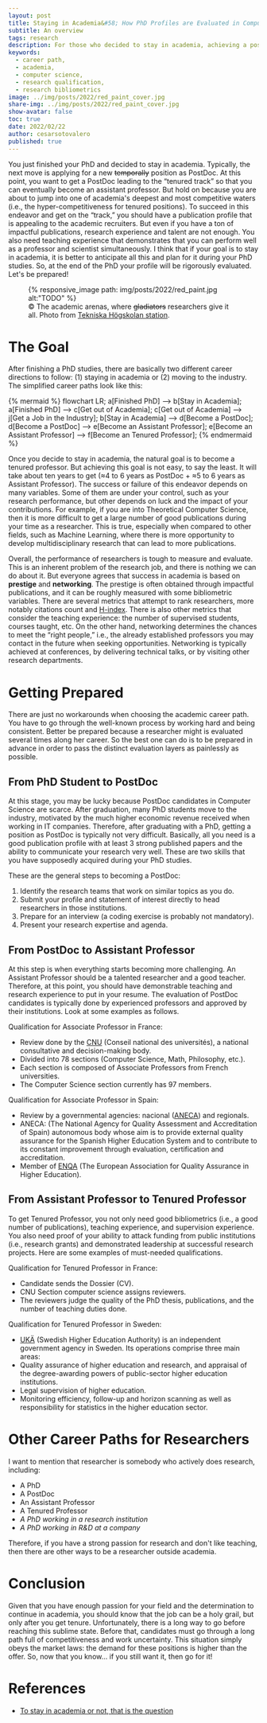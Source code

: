```yaml
---
layout: post
title: Staying in Academia&#58; How PhD Profiles are Evaluated in Computer Science?
subtitle: An overview
tags: research
description: For those who decided to stay in academia, achieving a position as a tenured professor is not easy, to say the least. There are several evaluation layers to pass before reaching this position, so it is better to be prepared. Research profiles are be carefully evaluated before being accepted or rejected, so it is better for you to prepare well for what is coming.
keywords:
  - career path,
  - academia,
  - computer science,
  - research qualification,
  - research bibliometrics 
image: ../img/posts/2022/red_paint_cover.jpg
share-img: ../img/posts/2022/red_paint_cover.jpg
show-avatar: false
toc: true
date: 2022/02/22
author: cesarsotovalero
published: true
--- 
```


You just finished your PhD and decided to stay in academia.
Typically, the next move is applying for a new ~~temporally~~ position as PostDoc.
At this point, you want to get a PostDoc leading to the “tenured track” so that you can eventually become an assistant professor.
But hold on because you are about to jump into one of academia's deepest and most competitive waters (i.e., the hyper-competitiveness for tenured positions).
To succeed in this endeavor and get on the “track,” you should have a publication profile that is appealing to the academic recruiters.
But even if you have a ton of impactful publications, research experience and talent are not enough.
You also need teaching experience that demonstrates that you can perform well as a professor and scientist simultaneously.
I think that if your goal is to stay in academia, it is better to anticipate all this and plan for it during your PhD studies.
So, at the end of the PhD your profile will be rigorously evaluated.
Let's be prepared!

<figure class="jb_picture">
  {% responsive_image path: img/posts/2022/red_paint.jpg alt:"TODO" %}
  <figcaption class="stroke"> 
    &#169; The academic arenas, where <del>gladiators</del> researchers give it all. Photo from <a href="https://goo.gl/maps/j8GC4KtHEXoKxLpB8">Tekniska Högskolan station</a>.
  </figcaption>
</figure>

# The Goal

After finishing a PhD studies, there are basically two different career directions to follow: (1) staying in academia or (2) moving to the industry.
The simplified career paths look like this:

[//]: # (see https://mermaid-js.github.io)
{% mermaid %}
flowchart LR;
a[Finished PhD] --> b[Stay in Academia];
a[Finished PhD] --> c[Get out of Academia];
c[Get out of Academia] --> j[Get a Job in the Industry];
b[Stay in Academia] --> d[Become a PostDoc];
d[Become a PostDoc] --> e[Become an Assistant Professor];
e[Become an Assistant Professor] --> f[Become an Tenured Professor];
{% endmermaid %}

Once you decide to stay in academia, the natural goal is to become a tenured professor.
But achieving this goal is not easy, to say the least.
It will take about ten years to get (≈4 to 6 years as PostDoc + ≈5 to 6 years as Assistant Professor).
The success or failure of this endeavor depends on many variables.
Some of them are under your control, such as your research performance, but other depends on luck and the impact of your contributions.
For example, if you are into Theoretical Computer Science, then it is more difficult to get a large number of good publications during your time as a researcher.
This is true, especially when compared to other fields, such as Machine Learning, where there is more opportunity to develop multidisciplinary research that can lead to more publications.

Overall, the performance of researchers is tough to measure and evaluate.
This is an inherent problem of the research job, and there is nothing we can do about it.
But everyone agrees that success in academia is based on **prestige** and **networking**.
The prestige is often obtained through impactful publications, and it can be roughly measured with some bibliometric variables.
There are several metrics that attempt to rank researchers, more notably citations count and [H-index](https://en.wikipedia.org/wiki/H-index).
There is also other metrics that consider the teaching experience: the number of supervised students, courses taught, etc.
On the other hand, networking determines the chances to meet the “right people,” i.e., the already established professors you may contact in the future when seeking opportunities.
Networking is typically achieved at conferences, by delivering technical talks, or by visiting other research departments.

# Getting Prepared 

There are just no workarounds when choosing the academic career path.
You have to go through the well-known process by working hard and being consistent.
Better be prepared because a researcher might is evaluated several times along her career.
So the best one can do is to be prepared in advance in order to pass the distinct evaluation layers as painlessly as possible.

## From PhD Student to PostDoc

At this stage, you may be lucky because PostDoc candidates in Computer Science are scarce.
After graduation, many PhD students move to the industry, motivated by the much higher economic revenue received when working in IT companies.
Therefore, after graduating with a PhD, getting a position as PostDoc is typically not very difficult.
Basically, all you need is a good publication profile with at least 3 strong published papers and the ability to communicate your research very well.
These are two skills that you have supposedly acquired during your PhD studies.

These are the general steps to becoming a PostDoc:

1. Identify the research teams that work on similar topics as you do.
2. Submit your profile and statement of interest directly to head researchers in those institutions.
3. Prepare for an interview (a coding exercise is probably not mandatory).
4. Present your research expertise and agenda.

## From PostDoc to Assistant Professor

At this step is when everything starts becoming more challenging.
An Assistant Professor should be a talented researcher and a good teacher.
Therefore, at this point, you should have demonstrable teaching and research experience to put in your resume.
The evaluation of PostDoc candidates is typically done by experienced professors and approved by their institutions.
Look at some examples as follows.

Qualification for Associate Professor in France:
- Review done by the [CNU](https://conseil-national-des-universites.fr/cnu/#/) (Conseil national des universités), a national consultative and decision-making body.
- Divided into 78 sections (Computer Science, Math, Philosophy, etc.).
- Each section is composed of Associate Professors from French universities.
- The Computer Science section currently has 97 members.

Qualification for Associate Professor in Spain:
- Review by a governmental agencies: nacional ([ANECA](http://www.aneca.es/)) and regionals.
- ANECA: (The National Agency for Quality Assessment and Accreditation of Spain) autonomous body whose aim is to provide external quality assurance for the Spanish Higher Education System and to contribute to its constant improvement through evaluation, certification and accreditation.
- Member of [ENQA](https://www.enqa.eu/) (The European Association for Quality Assurance in Higher Education).

## From Assistant Professor to Tenured Professor

To get Tenured Professor, you not only need good bibliometrics (i.e., a good number of publications), teaching experience, and supervision experience.
You also need proof of your ability to attack funding from public institutions (i.e., research grants) and demonstrated leadership at successful research projects.
Here are some examples of must-needed qualifications.

Qualification for Tenured Professor in France:
- Candidate sends the Dossier (CV).
- CNU Section computer science assigns reviewers.
- The reviewers judge the quality of the PhD thesis, publications, and the number of teaching duties done.

Qualification for Tenured Professor in Sweden:
- [UKÄ](https://www.uka.se/) (Swedish Higher Education Authority) is an independent government agency in Sweden. Its operations comprise three main areas:
- Quality assurance of higher education and research, and appraisal of the degree-awarding powers of public-sector higher education institutions.
- Legal supervision of higher education.
- Monitoring efficiency, follow-up and horizon scanning as well as responsibility for statistics in the higher education sector.

# Other Career Paths for Researchers

I want to mention that researcher is somebody who actively does research, including:

- A PhD
- A PostDoc
- An Assistant Professor
- A Tenured Professor
- _A PhD working in a research institution_
- _A PhD working in R&D at a company_

Therefore, if you have a strong passion for research and don't like teaching, then there are other ways to be a researcher outside academia.

# Conclusion

Given that you have enough passion for your field and the determination to continue in academia, you should know that the job can be a holy grail, but only after you get tenure.
Unfortunately, there is a long way to go before reaching this sublime state.
Before that, candidates must go through a long path full of competitiveness and work uncertainty.
This situation simply obeys the market laws: the demand for these positions is higher than the offer.
So, now that you know... if you still want it, then go for it!

# References

- [To stay in academia or not, that is the question](https://gradadmissions.mit.edu/blog/stay-academia-or-not-question)



